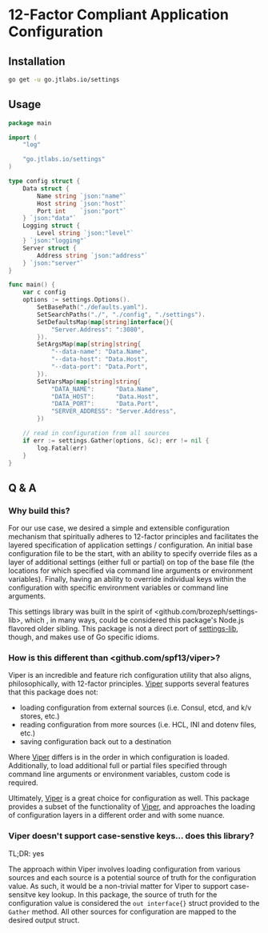 # 12-Factor Compliant Application Configuration



## Installation

```bash
go get -u go.jtlabs.io/settings
```

## Usage

```go
package main

import (
	"log"

	"go.jtlabs.io/settings"
)

type config struct {
	Data struct {
		Name string `json:"name"`
		Host string `json:"host"`
		Port int    `json:"port"`
	} `json:"data"`
	Logging struct {
		Level string `json:"level"`
	} `json:"logging"`
	Server struct {
		Address string `json:"address"`
	} `json:"server"`
}

func main() {
	var c config
	options := settings.Options().
		SetBasePath("./defaults.yaml").
		SetSearchPaths("./", "./config", "./settings").
		SetDefaultsMap(map[string]interface{}{
			"Server.Address": ":3080",
		}).
		SetArgsMap(map[string]string{
			"--data-name": "Data.Name",
			"--data-host": "Data.Host",
			"--data-port": "Data.Port",
		}).
		SetVarsMap(map[string]string{
			"DATA_NAME":      "Data.Name",
			"DATA_HOST":      "Data.Host",
			"DATA_PORT":      "Data.Port",
			"SERVER_ADDRESS": "Server.Address",
		})

	// read in configuration from all sources
	if err := settings.Gather(options, &c); err != nil {
		log.Fatal(err)
	}
}
```

## Q & A

### Why build this?

For our use case, we desired a simple and extensible configuration mechanism that spiritually adheres to 12-factor principles and facilitates the layered specification of application settings / configuration. An initial base configuration file to be the start, with an ability to specify override files as a layer of additional settings (either full or partial) on top of the base file (the locations for which specified via command line arguments or environment variables). Finally, having an ability to override individual keys within the configuration with specific environment variables or command line arguments. 

This settings library was built in the spirit of <github.com/brozeph/settings-lib>, which , in many ways, could be considered this package's Node.js flavored older sibling. This package is not a direct port of [settings-lib](github.com/brozeph/settings-lib), though, and makes use of Go specific idioms.

### How is this different than <github.com/spf13/viper>?

Viper is an incredible and feature rich configuration utility that also aligns, philosophically, with 12-factor principles. [Viper](github.com/spf13/viper) supports several features that this package does not:

* loading configuration from external sources (i.e. Consul, etcd, and k/v stores, etc.)
* reading configuration from more sources (i.e. HCL, INI and dotenv files, etc.)
* saving configuration back out to a destination

Where [Viper](github.com/spf13/viper) differs is in the order in which configuration is loaded. Additionally, to load additional full or partial files specified through command line arguments or environment variables, custom code is required. 

Ultimately, [Viper](github.com/spf13/viper) is a great choice for configuration as well. This package provides a subset of the functionality of [Viper](github.com/spf13/viper), and approaches the loading of configuration layers in a different order and with some nuance.

### Viper doesn't support case-senstive keys... does this library?

TL;DR: yes

The approach within Viper involves loading configuration from various sources and each source is a potential source of truth for the configuration value. As such, it would be a non-trivial matter for Viper to support case-sensitve key lookup. In this package, the source of truth for the configuration value is considered the `out interface{}` struct provided to the `Gather` method. All other sources for configuration are mapped to the desired output struct.